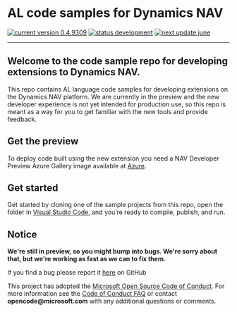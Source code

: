 ﻿
# AL code samples for Dynamics NAV
[![current version 0.4.9309](https://img.shields.io/badge/Current_Version-0.4.9309-orange.svg?style=flat-square)](https://aka.ms/navdeveloperpreview) [![status development](https://img.shields.io/badge/Status-in_development-orange.svg?style=flat-square)](https://aka.ms/navdeveloperpreview) [![next update june](https://img.shields.io/badge/Next_Update-June_Update-blue.svg?style=flat-square)](https://github.com/Microsoft/AL/milestone/6)

---

## Welcome to the code sample repo for developing extensions to Dynamics NAV.

This repo contains AL language code samples for developing extensions on the Dynamics NAV platform. We are currently in the preview and the new developer experience is not yet intended for production use, so this repo is meant as a way for you to get familiar with the new tools and provide feedback.

<!--
We're still in preview, so you might bump into bugs. We're sorry about that, but we're working as fast as we can to fix them. -->

<!-- not live yet
For documentation about extending Dynamics NAV, see our topics on MSDN:  
•	[Getting Started](https://msdn.microsoft.com/en-us/dynamics-nav/newdev-getting-started-dev-env)   
•	[Developing Extensions for Dynamics NAV Overview](https://msdn.microsoft.com/en-us/dynamics-nav/newdev-getting-started-dev-env)  
•	[Developer Reference](https://msdn.microsoft.com/en-us/dynamics-nav/newdev-getting-started-dev-env)  
--> 

## Get the preview

To deploy code built using the new extension you need a NAV Developer Preview Azure Gallery image available at [Azure](https://aka.ms/navdeveloperpreview).

## Get started

Get started by cloning one of the sample projects from this repo, open the folder in [Visual Studio Code](https://code.visualstudio.com/Download), and you’re ready to compile, publish, and run.

## Notice

__We're still in preview, so you might bump into bugs. We're sorry about that, but we're working as fast as we can to fix them.__

If you find a bug please report it [here](https://github.com/Microsoft/AL/issues/new) on GitHub

This project has adopted the [Microsoft Open Source Code of Conduct](https://opensource.microsoft.com/codeofconduct/). For more information see the [Code of Conduct FAQ](https://opensource.microsoft.com/codeofconduct/faq/) or contact __opencode@microsoft.com__ with any additional questions or comments.
